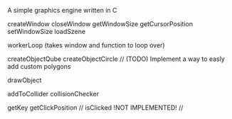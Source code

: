 A simple graphics engine written in C

createWindow
closeWindow
getWindowSize
getCursorPosition
setWindowSize
loadSzene

workerLoop (takes window and function to loop over)

createObjectQube
createObjectCircle
// (TODO) Implement a way to easly add custom polygons

drawObject

addToCollider
collisionChecker

getKey
getClickPosition
// isClicked !NOT IMPLEMENTED! //
